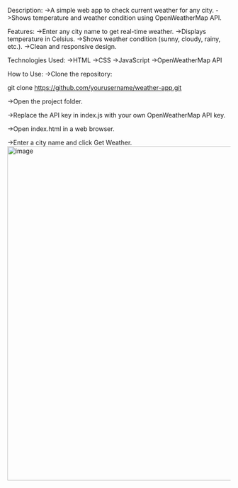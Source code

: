 Description:
->A simple web app to check current weather for any city.
->Shows temperature and weather condition using OpenWeatherMap API.

Features:
->Enter any city name to get real-time weather.
->Displays temperature in Celsius.
->Shows weather condition (sunny, cloudy, rainy, etc.).
->Clean and responsive design.

Technologies Used:
->HTML
->CSS
->JavaScript
->OpenWeatherMap API

How to Use:
->Clone the repository:

git clone https://github.com/yourusername/weather-app.git


->Open the project folder.

->Replace the API key in index.js with your own OpenWeatherMap API key.

->Open index.html in a web browser.

->Enter a city name and click Get Weather.
<img width="1002" height="755" alt="image" src="https://github.com/user-attachments/assets/64466794-7c02-470c-b0a6-e5abb5d0bad5" />

